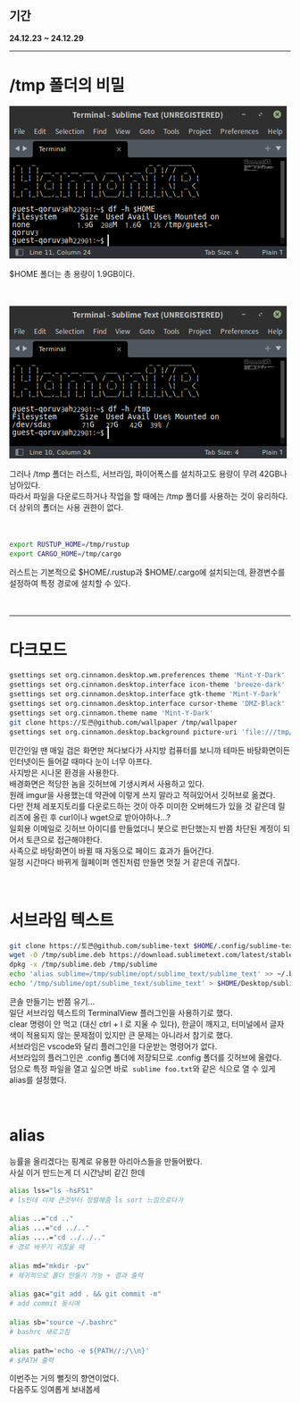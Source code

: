 ## 기간
**24.12.23 ~ 24.12.29**

---

# /tmp 폴더의 비밀

![](./images/1.png)

$HOME 폴더는 총 용량이 1.9GB이다.<br><br><br>

![](./images/2.png)

그러나 /tmp 폴더는 러스트, 서브라임, 파이어폭스를 설치하고도 용량이 무려 42GB나 남아있다.  
따라서 파일을 다운로드하거나 작업을 할 때에는 /tmp 폴더를 사용하는 것이 유리하다.  
더 상위의 폴더는 사용 권한이 없다.<br><br><br>

```sh
export RUSTUP_HOME=/tmp/rustup
export CARGO_HOME=/tmp/cargo
```

러스트는 기본적으로 $HOME/.rustup과 $HOME/.cargo에 설치되는데, 환경변수를 설정하여 특정 경로에 설치할 수 있다.<br><br><br>

---

# 다크모드

```sh
gsettings set org.cinnamon.desktop.wm.preferences theme 'Mint-Y-Dark'
gsettings set org.cinnamon.desktop.interface icon-theme 'breeze-dark'
gsettings set org.cinnamon.desktop.interface gtk-theme 'Mint-Y-Dark'
gsettings set org.cinnamon.desktop.interface cursor-theme 'DMZ-Black'
gsettings set org.cinnamon.theme name 'Mint-Y-Dark'
git clone https://토큰@github.com/wallpaper /tmp/wallpaper
gsettings set org.cinnamon.desktop.background picture-uri 'file:///tmp/wallpaper/wallpaper.jpeg'
```

민간인일 땐 매일 검은 화면만 쳐다보다가 사지방 컴퓨터를 보니까 테마든 바탕화면이든 인터넷이든 들어갈 때마다 눈이 너무 아프다.  
사지방은 시나몬 환경을 사용한다.  
배경화면은 적당한 놈을 깃허브에 기생시켜서 사용하고 있다.  
원래 imgur을 사용했는데 약관에 이렇게 쓰지 말라고 적혀있어서 깃허브로 옮겼다.  
다만 전체 레포지토리를 다운로드하는 것이 아주 미미한 오버헤드가 있을 것 같은데 릴리즈에 올린 후 curl이나 wget으로 받아야하나...?  
일회용 이메일로 깃허브 아이디를 만들었더니 봇으로 판단했는지 반쯤 차단된 계정이 되어서 토큰으로 접근해야한다.  
사족으로 바탕화면이 바뀔 때 자동으로 페이드 효과가 들어간다.  
일정 시간마다 바뀌게 월페이퍼 엔진처럼 만들면 멋질 거 같은데 귀찮다.<br><br><br>

# 서브라임 텍스트

```sh
git clone https://토큰@github.com/sublime-text $HOME/.config/sublime-text
wget -O /tmp/sublime.deb https://download.sublimetext.com/latest/stable/linux/x64/deb
dpkg -x /tmp/sublime.deb /tmp/sublime
echo 'alias sublime=/tmp/sublime/opt/sublime_text/sublime_text' >> ~/.bashrc
echo '/tmp/sublime/opt/sublime_text/sublime_text' > $HOME/Desktop/sublime.sh
```

콘솔 만들기는 반쯤 유기...  
일단 서브라임 텍스트의 TerminalView 플러그인을 사용하기로 했다.  
clear 명령이 안 먹고 (대신 ctrl + l 로 지울 수 있다), 한글이 깨지고, 터미널에서 글자 색이 적용되지 않는 문제점이 있지만 큰 문제는 아니라서 참기로 했다.  
서브라임은 vscode와 달리 플러그인을 다운받는 명령어가 없다.  
서브라임의 플러그인은 .config 폴더에 저장되므로 .config 폴더를 깃허브에 올렸다.  
덤으로 특정 파일을 열고 싶으면 바로&nbsp; `sublime foo.txt`와 같은 식으로 열 수 있게 alias를 설정했다.<br><br><br>

# alias

능률을 올리겠다는 핑계로 유용한 아리아스들을 만들어봤다.  
사실 이거 만드는게 더 시간낭비 같긴 한데  

```sh
alias lss="ls -hsFS1"
# ls인데 이제 큰것부터 정렬해줌 ls sort 느낌으로다가

alias ..="cd .."
alias ...="cd ../.."
alias ....="cd ../../.."
# 경로 바꾸기 귀찮을 때

alias md="mkdir -pv"
# 재귀적으로 폴더 만들기 가능 + 결과 출력

alias gac="git add . && git commit -m"
# add commit 동시에

alias sb="source ~/.bashrc"
# bashrc 새로고침

alias path='echo -e ${PATH//:/\\n}'
# $PATH 출력
```

이번주는 거의 뻘짓의 향연이었다.  
다음주도 잉여롭게 보내봅세
